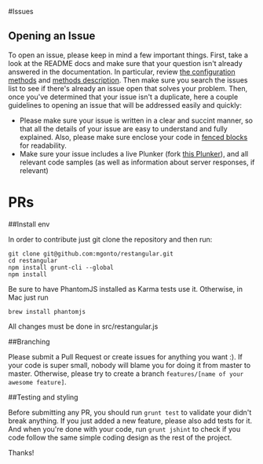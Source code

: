 #Issues

## Opening an Issue

To open an issue, please keep in mind a few important things. First, take a look at the README docs and make sure that your question isn't already answered in the documentation. In particular, review [the configuration methods](https://github.com/mgonto/restangular#configuring-restangular) and [methods description](https://github.com/mgonto/restangular#methods-description). Then make sure you search the issues list to see if there's already an issue open that solves your problem. Then, once you've determined that your issue isn't a duplicate, here a couple guidelines to opening an issue that will be addressed easily and quickly:

- Please make sure your issue is written in a clear and succint manner, so that all the details of your issue are easy to understand and fully explained. Also, please make sure enclose your code in [fenced blocks](https://help.github.com/articles/creating-and-highlighting-code-blocks/) for readability.
- Make sure your issue includes a live Plunker (fork [this Plunker](http://plnkr.co/edit/26Heuv5F6hUgxpNWNTee?p=info)), and all relevant code samples (as well as information about server responses, if relevant)

# PRs

##Install env

In order to contribute just git clone the repository and then run:

```
git clone git@github.com:mgonto/restangular.git
cd restangular
npm install grunt-cli --global
npm install
```

Be sure to have PhantomJS installed as Karma tests use it. Otherwise, in Mac just run

```
brew install phantomjs
```

All changes must be done in src/restangular.js

##Branching

Please submit a Pull Request or create issues for anything you want :). If your code is super small, nobody will blame
you for doing it from master to master. Otherwise, please try to create a branch `features/[name of your awesome feature]`.

##Testing and styling

Before submitting any PR, you should run `grunt test` to validate your didn't break anything. If you just added a new
feature, please also add tests for it. And when you're done with your code, run `grunt jshint` to check
if you code follow the same simple coding design as the rest of the project.

Thanks!
